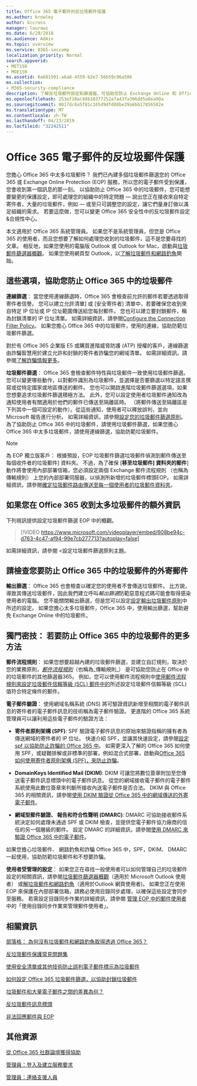 ```yaml
---
title: Office 365 電子郵件的反垃圾郵件保護
ms.author: krowley
author: kccross
manager: laurawi
ms.date: 6/29/2018
ms.audience: Admin
ms.topic: overview
ms.service: O365-seccomp
localization_priority: Normal
search.appverid:
- MET150
- MOE150
ms.assetid: 6a601501-a6a8-4559-b2e7-56b59c96a586
ms.collection:
- M365-security-compliance
description: 了解反垃圾郵件設定和篩選器，可協助您防止 Exchange Online 和 Office 365 中的垃圾郵件。 在 Office 365 收到太多垃圾郵件？ 您可以自訂您的垃圾郵件篩選和反垃圾郵件原則設定。
ms.openlocfilehash: 253ef10ac98b10377252a7a43fa306dd5a0ea90a
ms.sourcegitcommit: 0017dc6a5f81c165d9dfd88be39a6bb17856582e
ms.translationtype: MT
ms.contentlocale: zh-TW
ms.lasthandoff: 04/23/2019
ms.locfileid: "32242511"
---
```

# <a name="office-365-email-anti-spam-protection"></a>Office 365 電子郵件的反垃圾郵件保護

您擔心 Office 365 中太多垃圾郵件？ 我們已內建多個垃圾郵件篩選您的 Office 365 或 Exchange Online Protection (EOP) 服務，所以您的電子郵件受到保護，您會收到第一個訊息的那一刻。 以協助防止 Office 365 中的垃圾郵件，您可能想要變更的保護設定，即可處理您的組織中的特定問題 — 說出您正在接收來自特定寄件者，大量的垃圾郵件，例如 — 或至只可調整您的設定，讓它們量身訂做以滿足組織的需求。 若要這麼做，您可以變更 Office 365 安全性中的反垃圾郵件設定&amp;合規性中心。
  
本文適用於 Office 365 系統管理員。 如果您不是系統管理員，但您是 Office 365 的使用者，而且您想要了解如何處理您收到的垃圾郵件，這不是您要尋找的文章。 相反地，如果您使用的電腦版 Outlook 或 Outlook for Mac，啟動與[垃圾郵件篩選器概觀](https://support.office.com/article/5ae3ea8e-cf41-4fa0-b02a-3b96e21de089)。 如果您使用網頁型 Outlook，以[了解垃圾郵件和網路釣魚](https://support.office.com/article/86c1d76f-4d5a-4967-9647-35665dc17c31)開始。
  
## <a name="these-options-help-you-prevent-spam-in-office-365"></a>這些選項，協助您防止 Office 365 中的垃圾郵件

 **連線篩選**： 當您使用連線篩選時，Office 365 會檢查前允許的郵件若要透過取得寄件者信譽。 您可以建立允許清單] 或 [安全寄件者] 清單中，若要確保您收到來自特定 IP 位址或 IP 位址範圍傳送給您每封郵件。 您也可以建立要封鎖郵件，稱為封鎖清單的 IP 位址清單。 如需詳細資訊，請參閱[Configure the Connection Filter Policy](https://technet.microsoft.com/library/jj200718%28v=exchg.150%29.aspx)。 如果您擔心 Office 365 中的垃圾郵件，使用的連線，協助防範垃圾郵件篩選。
  
對於有 Office 365 企業版 E5 或購買進階威脅防護 (ATP) 授權的客戶，連線篩選由詐騙智慧用於建立允許和封鎖的寄件者詐騙您的網域清單。 如需詳細資訊，請參閱[了解詐騙情報更多](https://go.microsoft.com/fwlink/?LinkID=735009)。
  
 **垃圾郵件篩選**： Office 365 會檢查郵件特性與垃圾郵件一致使用垃圾郵件篩選。 您可以變更哪些動作，以對郵件識別為垃圾郵件，並選擇是否要篩選以特定語言撰寫或從特定國家或地區傳送的郵件。 您也可以開啟進階垃圾郵件篩選選項，如果您想要追求垃圾郵件篩選積極方法。 此外，您可以設定使用者垃圾郵件通知改為通知使用者有關適用於他們的郵件已傳送至隔離區時。 （將郵件傳送至隔離區是下列其中一個可設定的動作）。從這些通知，使用者可以釋放誤判，並向 Microsoft 報告進行分析。 如需詳細資訊，請參閱[設定您的垃圾郵件篩選原則](https://go.microsoft.com/fwlink/p/?LinkId=617147)。 為了協助防止 Office 365 中的垃圾郵件，請使用垃圾郵件篩選，如果您擔心 Office 365 中太多垃圾郵件，請使用連線篩選，協助防範垃圾郵件。
  
> [!NOTE]
> 為 EOP 獨立版客戶： 根據預設，EOP 垃圾郵件篩選垃圾郵件偵測到郵件傳送至每個收件者的垃圾郵件] 資料夾。 不過，為了確保 [**移至垃圾郵件] 資料夾的郵件**] 動作將會使用內部部署信箱，您必須設定兩個 Exchange 郵件流程規則 （也稱為傳輸規則） 上您的內部部署伺服器，以偵測所新增的垃圾郵件標頭EOP。 如需詳細資訊，請參閱[確定垃圾郵件路由傳送至每一個使用者的垃圾郵件資料夾](https://technet.microsoft.com/library/jj837173%28v=exchg.150%29.aspx)。 
  
## <a name="extra-information-if-you-receive-too-much-spam-in-office-365"></a>如果您在 Office 365 收到太多垃圾郵件的額外資訊

下列視訊提供設定垃圾郵件篩選 EOP 中的概觀。
  
> [!VIDEO https://www.microsoft.com/videoplayer/embed/608be94c-d763-4c47-af94-99e7cb277713?autoplay=false]
  
如需詳細資訊，請參閱 <<c0>設定垃圾郵件篩選原則主題。
  
## <a name="check-your-outgoing-messages-to-prevent-spam-in-office-365"></a>請檢查您要防止 Office 365 中的垃圾郵件的外寄郵件

 **輸出篩選**： Office 365 也會檢查以確定您的使用者不會傳送垃圾郵件。 比方說，導致其傳送垃圾郵件，因此我們建立呼叫*輸出篩選*防範惡意程式碼可能會取得感染使用者的電腦。 您不能關閉輸出篩選，但是您可以設定[設定輸出垃圾郵件原則](https://technet.microsoft.com/library/jj200737%28v=exchg.150%29.aspx)中所述的設定。 如果您擔心太多垃圾郵件，Office 365 中，使用輸出篩選，幫助避免 Exchange Online 中的垃圾郵件。
  
## <a name="beyond-the-basics-more-ways-to-prevent-spam-in-office-365"></a>獨門密技： 若要防止 Office 365 中的垃圾郵件的更多方法

 **郵件流程規則**： 如果您想要超越內建的垃圾郵件篩選，並建立自訂規則，取決於您的業務原則，_[郵件流程規則](https://technet.microsoft.com/library/jj919238%28v=exchg.150%29.aspx)_（也稱為_傳輸規則_） 是可協助您防止在 Office 中的垃圾郵件的其他篩選器365。 例如，您可以使用郵件流程規則中[使用郵件流程規則來設定垃圾郵件信賴等級 (SCL) 郵件中的](use-mail-flow-rules-to-set-the-spam-confidence-level-scl-in-messages.md)所述設定垃圾郵件信賴等級 (SCL) 值符合特定條件的郵件。
  
 **電子郵件驗證**： 使用網域名稱系統 (DNS) 將可驗證資訊新增至相關的電子郵件訊息的寄件者的電子郵件訊息的技術稱為電子郵件驗證。 更進階的 Office 365 系統管理員可以讓利用這些電子郵件的驗證方法：
  
- **寄件者原則架構 (SPF)**: SPF 驗證電子郵件訊息的原始來驗證指稱的擁有者為傳送網域的寄件者的 IP 位址。 快速介紹 SPF，並讓其快速設定，請參閱[設定 spf 以協助防止詐騙的 Office 365 中](https://technet.microsoft.com/library/dn789058%28v=exchg.150%29.aspx)。 如需更深入了解的 Office 365 如何使用 SPF，或疑難排解或非標準的部署，例如混合式部署，啟動與[Office 365 如何使用寄件者原則架構 (SPF)，來防止詐騙](https://technet.microsoft.com/library/mt712724%28v=exchg.150%29.aspx)。

- **DomainKeys Identified Mail (DKIM)**: DKIM 可讓您將數位簽章附加至您傳送電子郵件訊息標頭中的電子郵件訊息。 從您的網域接收電子郵件的電子郵件系統使用此數位簽章來判斷所接收內送電子郵件是否合法。 DKIM 與 Office 365 的相關資訊，請參閱[使用 DKIM 驗證從 Office 365 中的網域傳送的外寄電子郵件](https://technet.microsoft.com/library/mt695945%28v=exchg.150%29.aspx)。

- **網域型郵件驗證、 報告和符合性聲明 (DMARC)**: DMARC 可協助接收郵件系統決定如何處理未通過 SPF 或 DKIM 檢查，並提供您電子郵件協力廠商的信任的另一個層級的郵件。 設定 DMARC 的詳細資訊，請參閱[使用 DMARC 來驗證 Office 365 中的電子郵件](https://technet.microsoft.com/library/mt734386%28v=exchg.150%29.aspx)。

如果您擔心垃圾郵件、 網路釣魚和詐騙 Office 365 中，SPF，DKIM、 DMARC 一起使用，協助防範垃圾郵件和不想要詐騙。
  
 **使用者受管理的設定**： 如果您正在尋找一般使用者可以如何管理自己的垃圾郵件設定的相關資訊，請參閱[垃圾郵件篩選器概觀](https://go.microsoft.com/fwlink/?LinkId=270065)（適用於 Microsoft Outlook 使用者） 或[解垃圾郵件和網路釣魚](https://go.microsoft.com/fwlink/?LinkId=270068)（適用於Outlook 網頁使用者)。 如果您正在使用 EOP 來保護在內部部署信箱，請務必使用目錄同步處理，以確保這些設定會同步至服務。 若需設定目錄同步作業的詳細資訊，請參閱 [管理 EOP 中的郵件使用者](https://technet.microsoft.com/library/dn636911%28v=exchg.150%29.aspx) 中的「使用目錄同步作業來管理郵件使用者」。
  
## <a name="for-more-information"></a>相關資訊

[部落格： 為何沒有垃圾郵件和網路釣魚取得透過 Office 365？](https://go.microsoft.com/fwlink/?LinkId=528179 )
  
[反垃圾郵件保護常見問題集](https://technet.microsoft.com/library/jj937231%28v=exchg.150%29.aspx)
  
[使用安全清單或其他技術防止誤判電子郵件標示為垃圾郵件](prevent-email-from-being-marked-as-spam-0.md)
  
[如何設定 Office 365 垃圾郵件篩選，以協助封鎖垃圾郵件](reduce-spam-email.md)
  
[垃圾郵件和大量電子郵件之間的差異為何？](https://technet.microsoft.com/library/dn720441%28v=exchg.150%29.aspx)
  
[反垃圾郵件訊息標頭](https://technet.microsoft.com/library/dn205071%28v=exchg.150%29.aspx)
  
[非法回應郵件與 EOP](https://technet.microsoft.com/library/dn499795%28v=exchg.150%29.aspx)

## <a name="more-resources"></a>其他資源

[從 Office 365 社群論壇獲得協助](https://go.microsoft.com/fwlink/p/?LinkId=518605)
  
[管理員：登入及建立服務要求](https://go.microsoft.com/fwlink/p/?LinkId=519124)
  
[管理員：連絡支援人員](https://go.microsoft.com/fwlink/p/?LinkID=518322)
